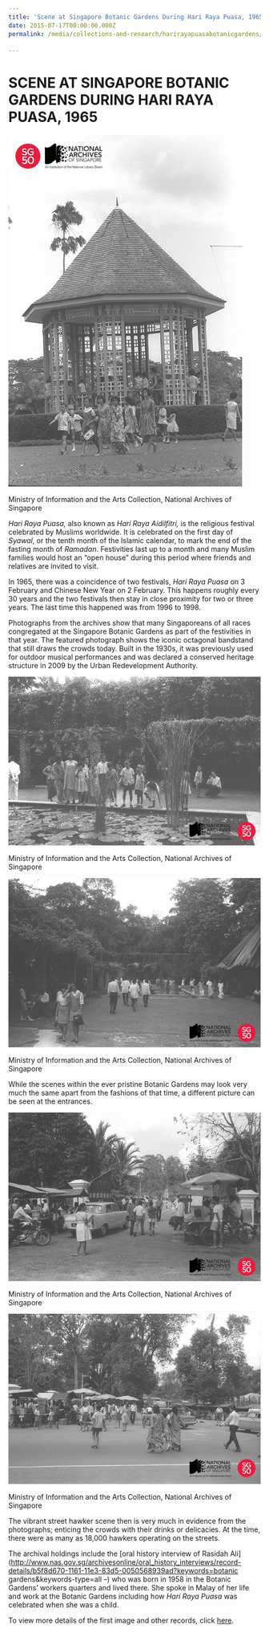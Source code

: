 ```yaml
---
title: 'Scene at Singapore Botanic Gardens During Hari Raya Puasa, 1965'
date: 2015-07-17T00:00:00.000Z
permalink: /media/collections-and-research/harirayapuasabotanicgardens/

---
```



<iframe id="pxcelframe" src="//t.sharethis.com/a/t_.htm?ver=0.345.16985&amp;cid=c010#rnd=1577955358692&amp;cid=c010&amp;dmn=www.nas.gov.sg&amp;tt=t.dhj&amp;dhjLcy=163&amp;lbl=pxcel&amp;flbl=pxcel&amp;ll=d&amp;ver=0.345.16985&amp;ell=d&amp;cck=__stid&amp;pn=%2Fblogs%2Farchivistpick%2Fhari-raya-puasa%2F&amp;qs=na&amp;rdn=www.nas.gov.sg&amp;rpn=%2Fblogs%2Farchivistpick%2F2015%2F07%2F&amp;rqs=na&amp;cc=SG&amp;cont=AS&amp;ipaddr=" style="display: none;"></iframe>

# SCENE AT SINGAPORE BOTANIC GARDENS DURING HARI RAYA PUASA, 1965

![Ministry of Information and the Arts Collection, National Archives of Singapore](../../../images/blogs/2015-07-17-L.jpg)

Ministry of Information and the Arts Collection, National Archives of Singapore

*Hari Raya Puasa,* also known as *Hari Raya Aidilfitri,* is the religious festival celebrated by Muslims worldwide. It is celebrated on the first day of *Syawal*, or the tenth month of the Islamic calendar, to mark the end of the fasting month of *Ramadan*. Festivities last up to a month and many Muslim families would host an “open house” during this period where friends and relatives are invited to visit.

In 1965, there was a coincidence of two festivals, *Hari Raya Puasa* on 3 February and Chinese New Year on 2 February. This happens roughly every 30 years and the two festivals then stay in close proximity for two or three years. The last time this happened was from 1996 to 1998.

Photographs from the archives show that many Singaporeans of all races congregated at the Singapore Botanic Gardens as part of the festivities in that year. The featured photograph shows the iconic octagonal bandstand that still draws the crowds today. Built in the 1930s, it was previously used for outdoor musical performances and was declared a conserved heritage structure in 2009 by the Urban Redevelopment Authority.

![Ministry of Information and the Arts Collection, National Archives of Singapore](../../../images/blogs/2015-07-17-L2.jpg)

Ministry of Information and the Arts Collection, National Archives of Singapore

![Ministry of Information and the Arts Collection, National Archives of Singapore](../../../images/blogs/2015-07-17-L3.jpg)

Ministry of Information and the Arts Collection, National Archives of Singapore

While the scenes within the ever pristine Botanic Gardens may look very much the same apart from the fashions of that time, a different picture  can be seen at the entrances.

![Ministry of Information and the Arts Collection, National Archives of Singapore](../../../images/blogs/2015-07-17-L4.jpg)

Ministry of Information and the Arts Collection, National Archives of Singapore

![Ministry of Information and the Arts Collection, National Archives of Singapore](../../../images/blogs/2015-07-17-L5.jpg)

Ministry of Information and the Arts Collection, National Archives of Singapore

The vibrant street hawker scene then is very much in evidence from the photographs; enticing the crowds with their drinks or delicacies. At the time, there were as many as 18,000 hawkers operating on the streets.

The archival holdings include the [oral history interview of Rasidah Ali](http://www.nas.gov.sg/archivesonline/oral_history_interviews/record-details/b5f8d670-1161-11e3-83d5-0050568939ad?keywords=botanic gardens&keywords-type=all –) who was born in 1958 in the Botanic Gardens’ workers quarters and lived there. She spoke in Malay of her life and work at the Botanic Gardens including how *Hari Raya Puasa* was celebrated when she was a child.

To view more details of the first image and other records, click [here](http://www.nas.gov.sg/archivesonline/photographs/record-details/2cc22594-1162-11e3-83d5-0050568939ad).